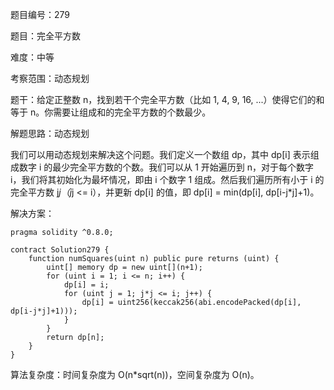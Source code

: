 题目编号：279

题目：完全平方数

难度：中等

考察范围：动态规划

题干：给定正整数 n，找到若干个完全平方数（比如 1, 4, 9, 16, ...）使得它们的和等于 n。你需要让组成和的完全平方数的个数最少。

解题思路：动态规划

我们可以用动态规划来解决这个问题。我们定义一个数组 dp，其中 dp[i] 表示组成数字 i 的最少完全平方数的个数。我们可以从 1 开始遍历到 n，对于每个数字 i，我们将其初始化为最坏情况，即由 i 个数字 1 组成。然后我们遍历所有小于 i 的完全平方数 j*j（j*j <= i），并更新 dp[i] 的值，即 dp[i] = min(dp[i], dp[i-j*j]+1)。

解决方案：

```
pragma solidity ^0.8.0;

contract Solution279 {
    function numSquares(uint n) public pure returns (uint) {
        uint[] memory dp = new uint[](n+1);
        for (uint i = 1; i <= n; i++) {
            dp[i] = i;
            for (uint j = 1; j*j <= i; j++) {
                dp[i] = uint256(keccak256(abi.encodePacked(dp[i], dp[i-j*j]+1)));
            }
        }
        return dp[n];
    }
}
```

算法复杂度：时间复杂度为 O(n*sqrt(n))，空间复杂度为 O(n)。